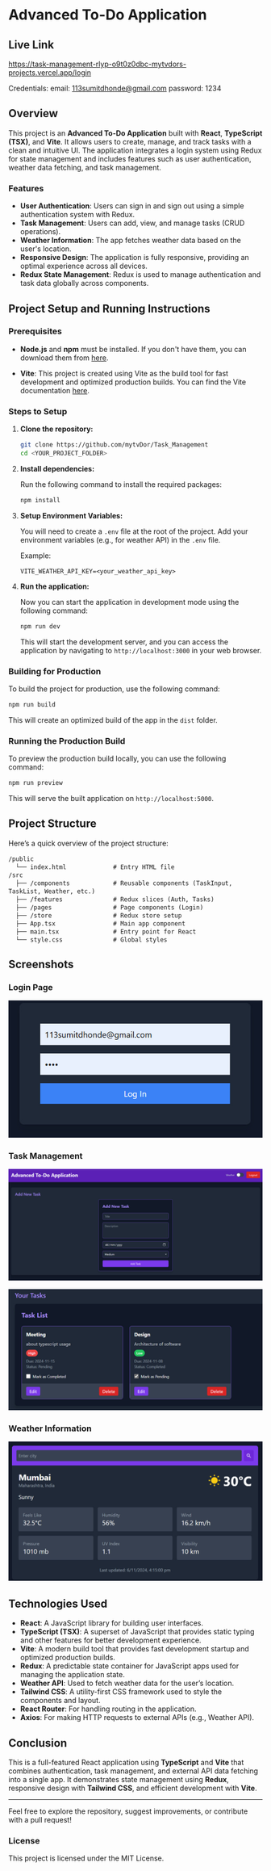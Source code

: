 # Advanced To-Do Application

## Live Link
https://task-management-rlyp-o9t0z0dbc-mytvdors-projects.vercel.app/login

Credentials:
email: 113sumitdhonde@gmail.com
password: 1234

## Overview

This project is an **Advanced To-Do Application** built with **React**, **TypeScript (TSX)**, and **Vite**. It allows users to create, manage, and track tasks with a clean and intuitive UI. The application integrates a login system using Redux for state management and includes features such as user authentication, weather data fetching, and task management.

### Features

- **User Authentication**: Users can sign in and sign out using a simple authentication system with Redux. 
- **Task Management**: Users can add, view, and manage tasks (CRUD operations).
- **Weather Information**: The app fetches weather data based on the user's location.
- **Responsive Design**: The application is fully responsive, providing an optimal experience across all devices.
- **Redux State Management**: Redux is used to manage authentication and task data globally across components.

## Project Setup and Running Instructions

### Prerequisites

- **Node.js** and **npm** must be installed. If you don't have them, you can download them from [here](https://nodejs.org/).

- **Vite**: This project is created using Vite as the build tool for fast development and optimized production builds. You can find the Vite documentation [here](https://vitejs.dev/).

### Steps to Setup

1. **Clone the repository:**

   ```bash
   git clone https://github.com/mytvDor/Task_Management
   cd <YOUR_PROJECT_FOLDER>
   ```

2. **Install dependencies:**

   Run the following command to install the required packages:

   ```bash
   npm install
   ```

3. **Setup Environment Variables:**

   You will need to create a `.env` file at the root of the project. Add your environment variables (e.g., for weather API) in the `.env` file.

   Example:

   ```
   VITE_WEATHER_API_KEY=<your_weather_api_key>
   ```

4. **Run the application:**

   Now you can start the application in development mode using the following command:

   ```bash
   npm run dev
   ```

   This will start the development server, and you can access the application by navigating to `http://localhost:3000` in your web browser.

### Building for Production

To build the project for production, use the following command:

```bash
npm run build
```

This will create an optimized build of the app in the `dist` folder.

### Running the Production Build

To preview the production build locally, you can use the following command:

```bash
npm run preview
```

This will serve the built application on `http://localhost:5000`.

## Project Structure

Here’s a quick overview of the project structure:

```
/public
  └── index.html             # Entry HTML file
/src
  ├── /components            # Reusable components (TaskInput, TaskList, Weather, etc.)
  ├── /features              # Redux slices (Auth, Tasks)
  ├── /pages                 # Page components (Login)
  ├── /store                 # Redux store setup
  ├── App.tsx                # Main app component
  ├── main.tsx               # Entry point for React
  └── style.css              # Global styles
```

## Screenshots

### Login Page

![Login Page](https://github.com/mytvDor/Task_Management/blob/244523d8cdf70527d8844b67591332277e5e2923/WhatsApp%20Image%202024-11-06%20at%204.25.49%20PM.jpeg)

### Task Management

![Task Create](https://github.com/mytvDor/Task_Management/blob/244523d8cdf70527d8844b67591332277e5e2923/WhatsApp%20Image%202024-11-06%20at%204.23.30%20PM.jpeg)

![Tasks](https://github.com/mytvDor/Task_Management/blob/244523d8cdf70527d8844b67591332277e5e2923/WhatsApp%20Image%202024-11-06%20at%204.25.05%20PM.jpeg)
### Weather Information

![Weather Information](https://github.com/mytvDor/Task_Management/blob/244523d8cdf70527d8844b67591332277e5e2923/WhatsApp%20Image%202024-11-06%20at%204.25.29%20PM.jpeg)

## Technologies Used

- **React**: A JavaScript library for building user interfaces.
- **TypeScript (TSX)**: A superset of JavaScript that provides static typing and other features for better development experience.
- **Vite**: A modern build tool that provides fast development startup and optimized production builds.
- **Redux**: A predictable state container for JavaScript apps used for managing the application state.
- **Weather API**: Used to fetch weather data for the user’s location.
- **Tailwind CSS**: A utility-first CSS framework used to style the components and layout.
- **React Router**: For handling routing in the application.
- **Axios**: For making HTTP requests to external APIs (e.g., Weather API).

## Conclusion

This is a full-featured React application using **TypeScript** and **Vite** that combines authentication, task management, and external API data fetching into a single app. It demonstrates state management using **Redux**, responsive design with **Tailwind CSS**, and efficient development with **Vite**.

---

Feel free to explore the repository, suggest improvements, or contribute with a pull request!

### License

This project is licensed under the MIT License.

